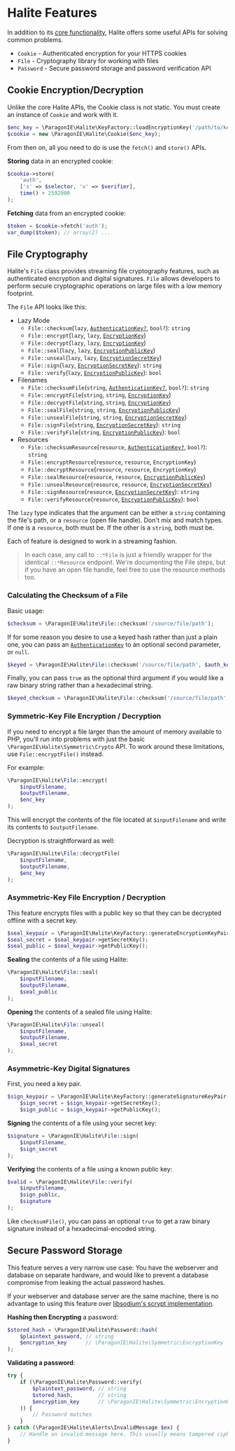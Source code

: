 # Halite Features

In addition to its [core functionality](Basics.md), Halite offers some useful
APIs for solving common problems.

* `Cookie` - Authenticated encryption for your HTTPS cookies
* `File` - Cryptography library for working with files
* `Password` - Secure password storage and password verification API

## Cookie Encryption/Decryption

Unlike the core Halite APIs, the Cookie class is not static. You must create an
instance of `Cookie` and work with it.

```php
$enc_key = \ParagonIE\Halite\KeyFactory::loadEncryptionKey('/path/to/key');
$cookie = new \ParagonIE\Halite\Cookie($enc_key);
```

From then on, all you need to do is use the `fetch()` and `store()` APIs.

**Storing** data in an encrypted cookie:

```php
$cookie->store(
    'auth',
    ['s' => $selector, 'v' => $verifier],
    time() + 2592000
);
```

**Fetching** data from an encrypted cookie:

```php
$token = $cookie->fetch('auth');
var_dump($token); // array(2) ...
```

## File Cryptography

Halite's `File` class provides streaming file cryptography features, such as
authenticated encryption and digital signatures. `File` allows developers to
perform secure cryptographic operations on large files with a low memory
footprint.

The `File` API looks like this:

* Lazy Mode
  * `File::checksum`(`lazy`, [`AuthenticationKey?`](Classes/Symmetric/AuthenticationKey.md), `bool?`): `string`
  * `File::encrypt`(`lazy`, `lazy`, [`EncryptionKey`](Classes/Symmetric/EncryptionKey.md))
  * `File::decrypt`(`lazy`, `lazy`, [`EncryptionKey`](Classes/Symmetric/EncryptionKey.md))
  * `File::seal`(`lazy`, `lazy`, [`EncryptionPublicKey`](Classes/Asymmetric/EncryptionPublicKey.md))
  * `File::unseal`(`lazy`, `lazy`, [`EncryptionSecretKey`](Classes/Asymmetric/EncryptionSecretKey.md))
  * `File::sign`(`lazy`, [`EncryptionSecretKey`](Classes/Asymmetric/EncryptionSecretKey.md)): `string`
  * `File::verify`(`lazy`, [`EncryptionPublicKey`](Classes/Asymmetric/EncryptionPublicKey.md)): `bool`
* Filenames
  * `File::checksumFile`(`string`, [`AuthenticationKey?`](Classes/Symmetric/AuthenticationKey.md), `bool?`): `string`
  * `File::encryptFile`(`string`, `string`, [`EncryptionKey`](Classes/Symmetric/EncryptionKey.md))
  * `File::decryptFile`(`string`, `string`, [`EncryptionKey`](Classes/Symmetric/EncryptionKey.md))
  * `File::sealFile`(`string`, `string`, [`EncryptionPublicKey`](Classes/Asymmetric/EncryptionPublicKey.md))
  * `File::unsealFile`(`string`, `string`, [`EncryptionSecretKey`](Classes/Asymmetric/EncryptionSecretKey.md))
  * `File::signFile`(`string`, [`EncryptionSecretKey`](Classes/Asymmetric/EncryptionSecretKey.md)): `string`
  * `File::verifyFile`(`string`, [`EncryptionPublicKey`](Classes/Asymmetric/EncryptionPublicKey.md)): `bool`
* Resources
  * `File::checksumResource`(`resource`, [`AuthenticationKey?`](Classes/Symmetric/AuthenticationKey.md), `bool?`): `string`
  * `File::encryptResource`(`resource`, `resource`, `EncryptionKey`)
  * `File::decryptResource`(`resource`, `resource`, `EncryptionKey`)
  * `File::sealResource`(`resource`, `resource`, [`EncryptionPublicKey`](Classes/Asymmetric/EncryptionPublicKey.md))
  * `File::unsealResource`(`resource`, `resource`, [`EncryptionSecretKey`](Classes/Asymmetric/EncryptionSecretKey.md))
  * `File::signResource`(`resource`, [`EncryptionSecretKey`](Classes/Asymmetric/EncryptionSecretKey.md)): `string`
  * `File::verifyResource`(`resource`, [`EncryptionPublicKey`](Classes/Asymmetric/EncryptionPublicKey.md)): `bool`

The `lazy` type indicates that the argument can be either a `string` containing
the file's path, or a `resource` (open file handle). Don't mix and match types.
If one is a `resource`, both must be. If the other is a `string`, both must be.

Each of feature is designed to work in a streaming fashion.

> In each case, any call to `::*File` is just a friendly wrapper for 
> the identical `::*Resource` endpoint. We're documenting the File steps, but if
> you have an open file handle, feel free to use the resource methods too.

### Calculating the Checksum of a File

Basic usage:

```php
$checksum = \ParagonIE\Halite\File::checksum('/source/file/path');
```

If for some reason you desire to use a keyed hash rather than just a plain one,
you can pass an [`AuthenticationKey`](Classes/Symmetric/AuthenticationKey.md) to
an optional second parameter, or `null`.

```php
$keyed = \ParagonIE\Halite\File::checksum('/source/file/path', $auth_key);
```

Finally, you can pass `true` as the optional third argument if you would like a
raw binary string rather than a hexadecimal string.

```php
$keyed_checksum = \ParagonIE\Halite\File::checksum('/source/file/path', null, true);
```

### Symmetric-Key File Encryption / Decryption

If you need to encrypt a file larger than the amount of memory available to PHP,
you'll run into problems with just the basic `\ParagonIE\Halite\Symmetric\Crypto`
API. To work around these limitations, use `File::encryptFile()` instead.

For example:

```php
\ParagonIE\Halite\File::encrypt(
    $inputFilename,
    $outputFilename,
    $enc_key
);
```

This will encrypt the contents of the file located at `$inputFilename` and write
its contents to `$outputFilename`.

Decryption is straightforward as well:

```php
\ParagonIE\Halite\File::decryptFile(
    $inputFilename,
    $outputFilename,
    $enc_key
);
```

### Asymmetric-Key File Encryption / Decryption

This feature encrypts files with a public key so that they can be  decrypted 
offline with a secret key.

```php
$seal_keypair = \ParagonIE\Halite\KeyFactory::generateEncryptionKeyPair();
$seal_secret = $seal_keypair->getSecretKey();
$seal_public = $seal_keypair->getPublicKey();
```

**Sealing** the contents of a file using Halite:

```php
\ParagonIE\Halite\File::seal(
    $inputFilename,
    $outputFilename,
    $seal_public
);
```

**Opening** the contents of a sealed file using Halite:

```php
\ParagonIE\Halite\File::unseal(
    $inputFilename,
    $outputFilename,
    $seal_secret
);
```

### Asymmetric-Key Digital Signatures

First, you need a key pair.

```php
$sign_keypair = \ParagonIE\Halite\KeyFactory::generateSignatureKeyPair();
    $sign_secret = $sign_keypair->getSecretKey();
    $sign_public = $sign_keypair->getPublicKey();
```

**Signing** the contents of a file using your secret key:

```php
$signature = \ParagonIE\Halite\File::sign(
    $inputFilename,
    $sign_secret
);
```

**Verifying** the contents of a file using a known public key:

```php
$valid = \ParagonIE\Halite\File::verify(
    $inputFilename,
    $sign_public,
    $signature
);
```

Like `checksumFile()`, you can pass an optional `true` to get a raw binary
signature instead of a hexadecimal-encoded string.

## Secure Password Storage

This feature serves a very narrow use case: You have the webserver and database
on separate hardware, and would like to prevent a database compromise from 
leaking the actual password hashes.

If your webserver and database server are the same machine, there is no
advantage to using this feature over [libsodium's scrypt implementation](https://paragonie.com/book/pecl-libsodium/read/07-password-hashing.md#crypto-pwhash-scryptsalsa208sha256-str).

**Hashing then Encrypting** a password:

```php
$stored_hash = \ParagonIE\Halite\Password::hash(
    $plaintext_password, // string
    $encryption_key      // \ParagonIE\Halite\Symmetric\EncryptionKey
);
```

**Validating a password**:

```php
try {
    if (\ParagonIE\Halite\Password::verify(
        $plaintext_password, // string
        $stored_hash,        // string
        $encryption_key      // \ParagonIE\Halite\Symmetric\EncryptionKey
    )) {
        // Password matches
    }
} catch (\ParagonIE\Halite\Alerts\InvalidMessage $ex) {
    // Handle an invalid message here. This usually means tampered ciphertext.
}
```